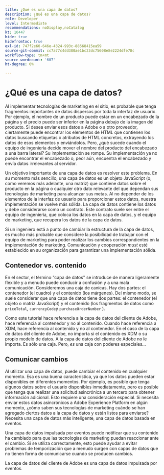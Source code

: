 ```yaml
---
title: ¿Qué es una capa de datos?
description: ¿Qué es una capa de datos?
role: Developer
level: Intermediate
recommendations: noDisplay,noCatalog
kt: 10447
hide: true
hidefromtoc: true
exl-id: 747f2e60-646e-4324-993c-88568415ea59
source-git-commit: cc7a77c4dd380ae1bc23dc75608e8e2224dfe78c
workflow-type: tm+mt
source-wordcount: '607'
ht-degree: 0%

---
```


# ¿Qué es una capa de datos?

Al implementar tecnologías de marketing en el sitio, es probable que tenga fragmentos importantes de datos dispersos por toda la interfaz de usuario. Por ejemplo, el nombre de un producto puede estar en un encabezado de la página y el precio puede ser inferior en la página debajo de la imagen del producto. Si desea enviar esos datos a Adobe o a otro proveedor, ciertamente puede encontrar los elementos de HTML que contienen los datos buscando etiquetas o atributos de HTML concretos, extrayendo los datos de esos elementos y enviándolos. Pero, ¿qué sucede cuando el equipo de ingeniería decide mover el nombre del producto del encabezado a una barra lateral? Su implementación se rompe. Su implementación ya no puede encontrar el encabezado o, peor aún, encuentra el encabezado y envía datos irrelevantes al servidor.

Un objetivo importante de una capa de datos es resolver este problema. En su momento más sencillo, una capa de datos es un objeto JavaScript (o, como veremos más adelante, una matriz) que contiene datos sobre el producto en la página o cualquier otro dato relevante del que dependan sus tecnologías de marketing para alcanzar sus metas. Al no depender de los elementos de la interfaz de usuario para proporcionar estos datos, nuestra implementación se vuelve más sólida. La capa de datos contiene los datos y debe considerarse como un contrato. Este contrato suele ser entre el equipo de ingeniería, que coloca los datos en la capa de datos, y el equipo de marketing, que recupera los datos de la capa de datos.

Si un ingeniero está a punto de cambiar la estructura de la capa de datos, es mucho más probable que considere la posibilidad de trabajar con el equipo de marketing para poder realizar los cambios correspondientes en la implementación de marketing. Comunicación y cooperación _must_ esté establecido en su organización para garantizar una implementación sólida.

## Contenedor vs. contenido

En el sector, el término &quot;capa de datos&quot; se introduce de manera ligeramente flexible y a menudo puede conducir a confusión y a una mala comunicación. Consideremos una caja de canicas. Hay dos partes: el contenedor (el cuadro) y el contenido (los márgenes). Del mismo modo, se suele considerar que una capa de datos tiene dos partes: el contenedor (el objeto o matriz JavaScript) y el contenido (los fragmentos de datos como `priceTotal`, `currencyCode`y `purchaseOrderNumber` ).

Como este tutorial hace referencia a la capa de datos del cliente de Adobe, hace referencia al contenedor y no al contenido. Cuando hace referencia a XDM, hace referencia al contenido y no al contenedor. En el caso de la capa de datos del cliente de Adobe, no importa si el contenido es XDM o su propio modelo de datos. A la capa de datos del cliente de Adobe no le importa. Es sólo una caja. Pero, _es_ una caja con poderes especiales...

## Comunicar cambios

Al utilizar una capa de datos, puede cambiar el contenido en cualquier momento. Esa es una buena característica, ya que los datos pueden estar disponibles en diferentes momentos. Por ejemplo, es posible que tenga algunos datos sobre el usuario disponibles inmediatamente, pero es posible que tenga que realizar una solicitud asincrónica a un tercero para obtener información adicional. Esto requiere una consideración especial. Si necesita enviar estos datos asincrónicos a Adobe Experience Platform en algún momento, ¿cómo saben sus tecnologías de marketing cuándo se han agregado ciertos datos a la capa de datos y están listos para enviarse? Necesita una capa de datos más inteligente, una capa de datos basada en eventos.

Una capa de datos impulsada por eventos puede notificar que su contenido ha cambiado para que las tecnologías de marketing puedan reaccionar ante el cambio. Si se utiliza correctamente, esto puede ayudar a evitar problemas de temporización que a menudo surgen con capas de datos que no tienen forma de comunicarse cuando se producen cambios.

La capa de datos del cliente de Adobe es una capa de datos impulsada por eventos.
